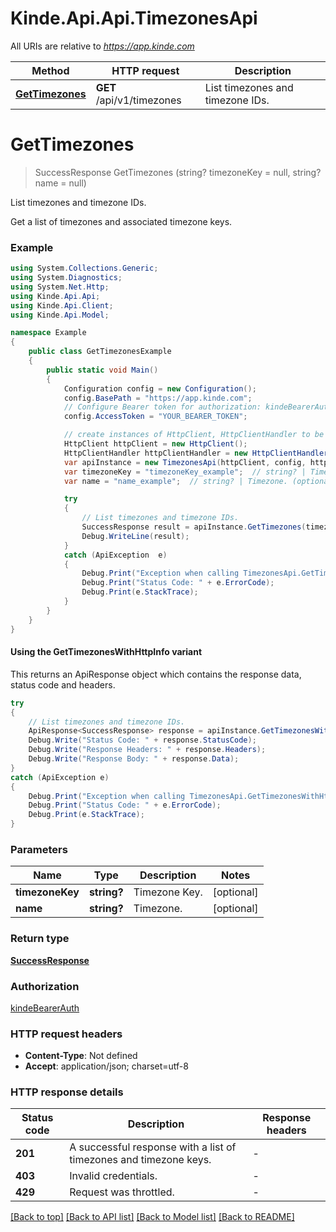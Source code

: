 # Kinde.Api.Api.TimezonesApi

All URIs are relative to *https://app.kinde.com*

| Method | HTTP request | Description |
|--------|--------------|-------------|
| [**GetTimezones**](TimezonesApi.md#gettimezones) | **GET** /api/v1/timezones | List timezones and timezone IDs. |

<a id="gettimezones"></a>
# **GetTimezones**
> SuccessResponse GetTimezones (string? timezoneKey = null, string? name = null)

List timezones and timezone IDs.

Get a list of timezones and associated timezone keys.

### Example
```csharp
using System.Collections.Generic;
using System.Diagnostics;
using System.Net.Http;
using Kinde.Api.Api;
using Kinde.Api.Client;
using Kinde.Api.Model;

namespace Example
{
    public class GetTimezonesExample
    {
        public static void Main()
        {
            Configuration config = new Configuration();
            config.BasePath = "https://app.kinde.com";
            // Configure Bearer token for authorization: kindeBearerAuth
            config.AccessToken = "YOUR_BEARER_TOKEN";

            // create instances of HttpClient, HttpClientHandler to be reused later with different Api classes
            HttpClient httpClient = new HttpClient();
            HttpClientHandler httpClientHandler = new HttpClientHandler();
            var apiInstance = new TimezonesApi(httpClient, config, httpClientHandler);
            var timezoneKey = "timezoneKey_example";  // string? | Timezone Key. (optional) 
            var name = "name_example";  // string? | Timezone. (optional) 

            try
            {
                // List timezones and timezone IDs.
                SuccessResponse result = apiInstance.GetTimezones(timezoneKey, name);
                Debug.WriteLine(result);
            }
            catch (ApiException  e)
            {
                Debug.Print("Exception when calling TimezonesApi.GetTimezones: " + e.Message);
                Debug.Print("Status Code: " + e.ErrorCode);
                Debug.Print(e.StackTrace);
            }
        }
    }
}
```

#### Using the GetTimezonesWithHttpInfo variant
This returns an ApiResponse object which contains the response data, status code and headers.

```csharp
try
{
    // List timezones and timezone IDs.
    ApiResponse<SuccessResponse> response = apiInstance.GetTimezonesWithHttpInfo(timezoneKey, name);
    Debug.Write("Status Code: " + response.StatusCode);
    Debug.Write("Response Headers: " + response.Headers);
    Debug.Write("Response Body: " + response.Data);
}
catch (ApiException e)
{
    Debug.Print("Exception when calling TimezonesApi.GetTimezonesWithHttpInfo: " + e.Message);
    Debug.Print("Status Code: " + e.ErrorCode);
    Debug.Print(e.StackTrace);
}
```

### Parameters

| Name | Type | Description | Notes |
|------|------|-------------|-------|
| **timezoneKey** | **string?** | Timezone Key. | [optional]  |
| **name** | **string?** | Timezone. | [optional]  |

### Return type

[**SuccessResponse**](SuccessResponse.md)

### Authorization

[kindeBearerAuth](../README.md#kindeBearerAuth)

### HTTP request headers

 - **Content-Type**: Not defined
 - **Accept**: application/json; charset=utf-8


### HTTP response details
| Status code | Description | Response headers |
|-------------|-------------|------------------|
| **201** | A successful response with a list of timezones and timezone keys. |  -  |
| **403** | Invalid credentials. |  -  |
| **429** | Request was throttled. |  -  |

[[Back to top]](#) [[Back to API list]](../README.md#documentation-for-api-endpoints) [[Back to Model list]](../README.md#documentation-for-models) [[Back to README]](../README.md)


